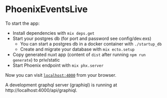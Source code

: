 # PhoenixEventsLive

To start the app:

  * Install dependencies with `mix deps.get`
  * Start your postgres db (for port and password see config/dev.exs)
    * You can start a postgres db in a docker container with `./startup_db`
    * Create and migrate your database with `mix ecto.setup`
  * Copy generated nuxt app (content of `dist` after running `npm run generate`) to priv/static
  * Start Phoenix endpoint with `mix phx.server`

Now you can visit [`localhost:4000`](http://localhost:4000) from your browser.

A development graphql server (graphiql) is running at http://localhost:4000/api/graphiql.
